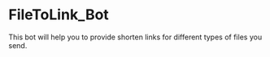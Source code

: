 # FileToLink_Bot
This bot will help you to provide shorten links for different types of files you send.
